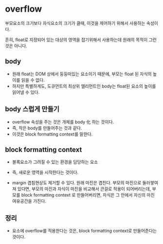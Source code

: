 # overflow

부모요소의 크기보다 자식요소의 크기가 클때, 이것을 제어하기 위해서 사용하는 속성이다.

흔히, float로 지정되어 있는 대상의 영역을 잡기위해서 사용하는데 원래의 목적이 그런 것은 아니다. 



## body

- 원래 float는 DOM 상에서 둥둥떠있는 요소이기 때문에, 부모는 float 된 자식의 높이를 읽을 수 없다. 
- 하지만 특별하게도, 도큐먼트의 최상위 엘리먼트인 body는 float된 요소의 높이를 읽어낼 수 있다. 



## body 스럽게 만들기

- overflow 속성을 주는 것은 개체를 body 化 하는 것이다. 
- 즉, 작은 body를 만들어주는 것과 같다. 
- 이것은 block formatting context를 말한다.



## block formatting context

- 블록요소가 그려질 수 있는 환경을 담당하는 요소

- 즉, 새로운 영역을 시작한다는  것이다. 
- margin 겹침현상도 제거할 수 있다. 원래 마진은 겹친다. 부모의 마진으로 둘러쌓여져 있다면, 부모의 마진과 자식이 마진을 비교해서 큰걸로 적용이 되어버리는데, 부모를 block formatting context 로 만들어버리면, 자식은 그 안에서 자신의 마진 여유공간을 가진다.



## 정리

- 요소에 overflow를 적용한다는 것은, block formatting context로 만들어준다는 것이다.